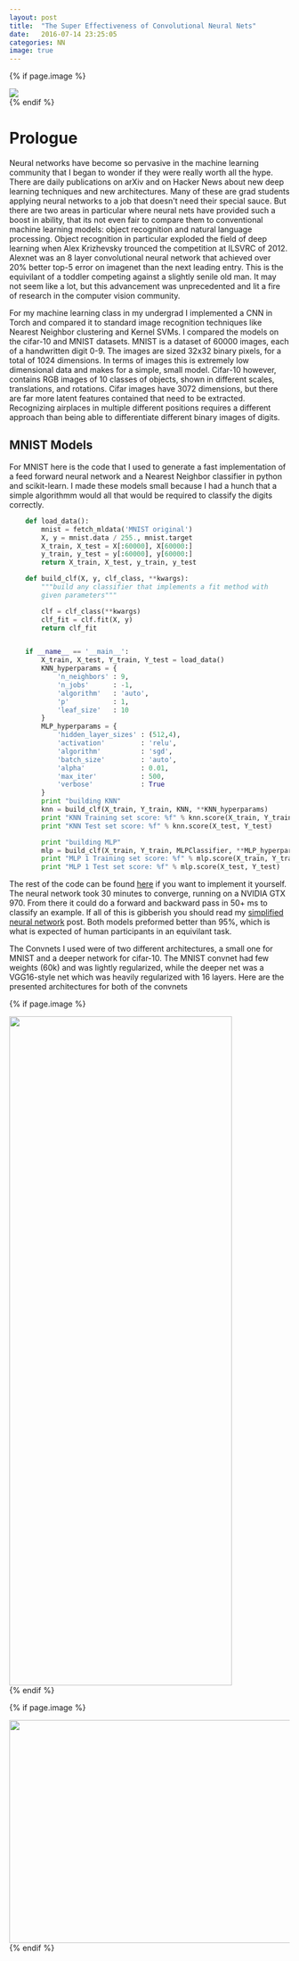 ```yaml
---
layout: post
title:  "The Super Effectiveness of Convolutional Neural Nets"
date:   2016-07-14 23:25:05
categories: NN
image: true
---
```




<!--To start off this **Blog** I thought I would give a history of where Ive been on my short ourney so for, starting with my first encounter with a neural net. A year or so ago I came across an npm package called Synaptic which gives some functions for defining the behavior of artificial neurons.-->

{% if page.image %}
<div class="post-img">
<img class="img-responsive img-post" src=" {{site.baseurl}}/img/synapse.jpeg "/>
</div>
{% endif %}

Prologue
===========
Neural networks have become so pervasive in the machine learning community that I began to wonder if they were really worth all the hype. There are daily publications on arXiv
and on Hacker News about new deep learning techniques and new architectures. Many of these are grad students applying neural networks to a job that doesn't need their 
special sauce. But there are two areas in particular where neural nets have provided such a boost in ability, that its not even fair to compare them to conventional 
machine learning models: object recognition and natural language processing. Object recognition in particular exploded the field of deep learning when Alex Krizhevsky 
trounced the competition at ILSVRC of 2012. Alexnet was an 8 layer convolutional neural network that achieved over 20% better top-5 error on imagenet than the next leading entry. 
This is the equivilant of a toddler competing against a slightly senile old man. It may not seem like a lot, but this advancement was unprecedented and lit a fire of 
research in the computer vision community. 

For my machine learning class in my undergrad I implemented a CNN in Torch and compared it to standard image recognition techniques like Nearest Neighbor clustering and Kernel SVMs. 
I compared the models on the cifar-10 and MNIST datasets. MNIST is a dataset of 60000 images, each of a handwritten digit 0-9. The images are sized 32x32 binary pixels, for a total of 1024 
dimensions. In terms of images this is extremely low dimensional data and makes for a simple, small model. Cifar-10 however, contains RGB images of 10 classes of objects, shown in 
different scales, translations, and rotations. Cifar images have 3072 dimensions, but there are far more latent features contained that need to be extracted. Recognizing airplaces 
in multiple different positions requires a different approach than being able to differentiate different binary images of digits. 

MNIST Models
-----------
For MNIST here is the code that I used to generate a fast implementation of a feed forward neural network and a Nearest Neighbor classifier in python and scikit-learn. 
I made these models small because I had a hunch that a simple algorithmm would all that would be required to classify the digits correctly.

```python
    def load_data():
        mnist = fetch_mldata('MNIST original')
        X, y = mnist.data / 255., mnist.target
        X_train, X_test = X[:60000], X[60000:]
        y_train, y_test = y[:60000], y[60000:]
        return X_train, X_test, y_train, y_test

    def build_clf(X, y, clf_class, **kwargs):
        """build any classifier that implements a fit method with
        given parameters"""

        clf = clf_class(**kwargs)
        clf_fit = clf.fit(X, y)
        return clf_fit


    if __name__ == '__main__':
        X_train, X_test, Y_train, Y_test = load_data()
        KNN_hyperparams = {
            'n_neighbors' : 9,
            'n_jobs'      : -1,
            'algorithm'   : 'auto',
            'p'           : 1,
            'leaf_size'   : 10
        }
        MLP_hyperparams = {
            'hidden_layer_sizes' : (512,4),
            'activation'         : 'relu',
            'algorithm'          : 'sgd',
            'batch_size'         : 'auto',
            'alpha'              : 0.01,
            'max_iter'           : 500,
            'verbose'            : True
        }
        print "building KNN"
        knn = build_clf(X_train, Y_train, KNN, **KNN_hyperparams)
        print "KNN Training set score: %f" % knn.score(X_train, Y_train)
        print "KNN Test set score: %f" % knn.score(X_test, Y_test)

        print "building MLP"
        mlp = build_clf(X_train, Y_train, MLPClassifier, **MLP_hyperparams)
        print "MLP 1 Training set score: %f" % mlp.score(X_train, Y_train)
        print "MLP 1 Test set score: %f" % mlp.score(X_test, Y_test)
```
The rest of the code can be found [here](https://github.com/neale/ConvNet/blob/master/linearClassifier/KNN_MLP.py) if you want to implement it yourself.
The neural network took 30 minutes to converge, running on a NVIDIA GTX 970. From there it could do a forward and backward pass in 50+ ms to classify an example. 
If all of this is gibberish you should read my [simplified neural network](http://neale.github.io) post. Both models preformed better than 95%, which is what is expected of human
participants in an equivilant task. 

The Convnets I used were of two different architectures, a small one for MNIST and a deeper network for cifar-10. The MNIST convnet had few weights (60k) and was 
lightly regularized, while the deeper net was a VGG16-style net which was heavily regularized with 16 layers. Here are the presented architectures for both of the convnets

{% if page.image %}

<div class="post-img">
<img class="img-responsive img-post" src=" {{site.baseurl}}/img/conv_architectures.png" width="400" height="1200" />
</div>
{% endif %}


{% if page.image %}
<div class="post-img">
<img class="img-responsive img-post" src=" {{site.baseurl}}/img/conv_train_time.png" width="600" height="400" />
</div>
{% endif %}







